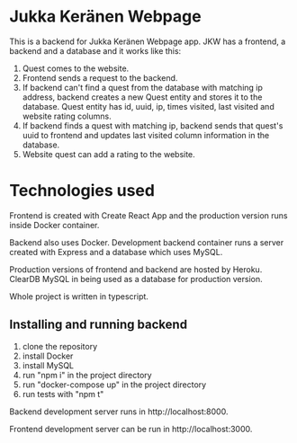# Jukka Keränen Webpage

This is a backend for Jukka Keränen Webpage app. JKW has a frontend, a backend and a database and
it works like this:

1. Quest comes to the website.
2. Frontend sends a request to the backend.
3. If backend can't find a quest from the database with matching ip address, backend creates a new Quest
entity and stores it to the database. Quest entity has id, uuid, ip, times visited, last visited
and website rating columns.
4. If backend finds a quest with matching ip, backend sends that quest's uuid to frontend and updates
last visited column information in the database.
6. Website quest can add a rating to the website.


# Technologies used

Frontend is created with Create React App and the production version runs inside Docker container.

Backend also uses Docker. Development backend container runs a server created with Express and a
database which uses MySQL.

Production versions of frontend and backend are hosted by Heroku. ClearDB MySQL in being used as
a database for production version.

Whole project is written in typescript.


## Installing and running backend

1. clone the repository
2. install Docker
3. install MySQL
4. run "npm i" in the project directory
5. run "docker-compose up" in the project directory
6. run tests with "npm t"


Backend development server runs in http://localhost:8000.

Frontend development server can be run in http://localhost:3000.

